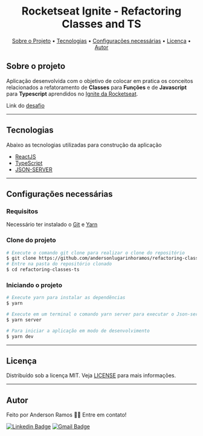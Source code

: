 <h1 align="center">
    Rocketseat Ignite - Refactoring Classes and TS
</h1>

<p align="center">
 <a href="#sobre-o-projeto">Sobre o Projeto</a> •
 <a href="#tecnologias">Tecnologias</a> •
 <a href="#configurações-necessárias">Configurações necessárias</a> •
 <a href="#licença">Licença</a> •
 <a href="#autor">Autor</a>
</p>

## Sobre o projeto

Aplicação desenvolvida com o objetivo de colocar em pratica os conceitos relacionados a refatoramento de **Classes** para **Funções** e de **Javascript** para **Typescript** aprendidos no [Ignite da Rocketseat](https://rocketseat.com.br/).

Link do [desafio](https://www.notion.so/Desafio-02-Refactoring-de-classes-e-typescript-4571541e7f8c4799bd191b6cfb53802c)

---

## Tecnologias

Abaixo as tecnologias utilizadas para construção da aplicação

- [ReactJS](https://reactjs.org/)
- [TypeScript](https://www.typescriptlang.org/)
- [JSON-SERVER](https://github.com/typicode/json-server)

---

## Configurações necessárias

### **Requisitos**

Necessário ter instalado o [Git](https://git-scm.com/) e [Yarn](https://classic.yarnpkg.com)


### **Clone do projeto**

```bash
# Execute o comando git clone para realizar o clone do repositório
$ git clone https://github.com/andersonlugarinhoramos/refactoring-classes-ts.git
# Entre na pasta do repositório clonado
$ cd refactoring-classes-ts
```

### **Iniciando o projeto**

```bash
# Execute yarn para instalar as dependências
$ yarn

# Execute em um terminal o comando yarn server para executar o Json-server
$ yarn server

# Para iniciar a aplicação em modo de desenvolvimento
$ yarn dev

```

---

## Licença

Distribuído sob a licença MIT. Veja [LICENSE](LICENSE) para mais informações.

---

## Autor

Feito por Anderson Ramos 👋🏽 Entre em contato!

[![Linkedin Badge](https://img.shields.io/badge/-Anderson-blue?style=flat-square&logo=Linkedin&logoColor=white&link=https://www.linkedin.com/in/ramosanderson/)](https://www.linkedin.com/in/ramosanderson/)
[![Gmail Badge](https://img.shields.io/badge/-anderson.ramlug@gmail.com-red?style=flat-square&link=mailto:mailto:anderson.ramlug@gmail.com)](mailto:anderson.ramlug@gmail.com)
